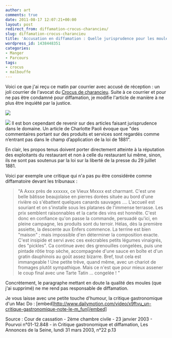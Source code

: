 ```yaml
---
author: art
comments: true
date: 2011-08-17 12:07:21+00:00
layout: post
redirect_from: diffamation-crocus-charancieu/
slug: diffamation-crocus-charancieu
title: 'Accusation en diffamation : Quelle jurisprudence pour les moules ?'
wordpress_id: 1438448351
categories:
- Manger
- Parcours
tags:
- crocus
- malbouffe
---
```


Voici ce que j'ai reçu ce matin par courrier avec accusé de réception : un joli courrier de l'avocat du [Crocus de charancieu](https://irz.fr/restaurant-le-crocus-charancieu-moules-frites). Suite à ce courrier et pour ne pas être condamné pour diffamation, je modifie l'article de manière à ne plus être inquiété par la justice.

[![](https://static.irz.fr/2011/08/Image-2-e1313605677928-613x1024.jpg)](https://static.irz.fr/2011/08/Image-2-e1313605677928.jpg)

[![](https://static.irz.fr/2011/08/Image-3-e1313605630884-1024x910.jpg)](https://static.irz.fr/2011/08/Image-3-e1313605630884.jpg)
Il est bon cependant de revenir sur des articles faisant jurisprudence dans le domaine. Un article de Charlotte Paoli évoque que "des commentaires portant sur des produits et services sont regardés comme n’entrant pas dans le champ d’application de la loi de 1881".

En clair, les propos tenus doivent porter directement atteinte à la réputation des exploitants du restaurant et non à celle du restaurant lui même, sinon, ils ne sont pas soutenus par la loi sur la liberté de la presse du 29 juillet 1881.

Voici par exemple une critique qui n'a pas pu être considérée comme diffamatoire devant les tribunaux :


<blockquote>"A Axxx près de xxxxxx, ce Vieux Mxxxx est charmant. C'est une belle bâtisse beaujolaise en pierres dorées située au bord d'une rivière où s'ébattent quelques canards sauvages .... L'accueil est souriant et on s'installe sous les platanes de l'immense terrasse. Les prix semblent raisonnables et la carte des vins est honnête. C'est donc en confiance qu'on passe la commande, persuadé qu'ici, en pleine campagne, les produits sont du terroir. Hélas, dès la première assiette, la descente aux Enfers commence. La terrine est bien "maison" ; mais impossible d'en déterminer la composition exacte. C'est insipide et servi avec ces exécrables petits légumes vinaigrés, des "pickles". Ca continue avec des grenouilles congelées, puis une pintade rôtie trop sèche, accompagnée d'une sauce en boîte et d'un gratin dauphinois au goût assez bizarre. Bref, tout cela est immangeable ! Une petite trêve, quand même, avec un chariot de fromages plutôt sympathique. Mais ce n'est que pour mieux assener le coup final avec une Tarte Tatin ... congelée ! "</blockquote>


Concrètement, le paragraphe mettant en doute la qualité des moules (que j'ai supprimé) ne me rend pas responsable de diffamation.

Je vous laisse avec une petite touche d'humour, la critique gastronomique d'un Mac Do :
[embed]http://www.dailymotion.com/video/x9ftvu_un-critique-gastronomique-note-le-m_fun[/embed]

Source : Cour de cassation - 2ème chambre civile - 23 janvier 2003 - Pourvoi n°01-12.848 - in Critique gastronomique et diffamation, Les Annonces de la Seine, lundi 31 mars 2003, n°22 p.13
